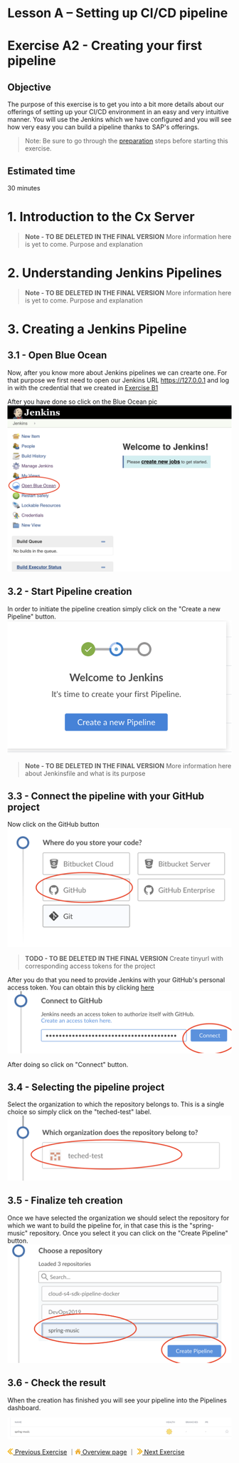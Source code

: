 # Lesson A – Setting up CI/CD pipeline
# Exercise A2 - Creating your first pipeline

## Objective
The purpose of this exercise is to get you into a bit more details about our offerings of setting up your CI/CD environment in an easy and 
very intuitive manner. You will use the Jenkins which we have configured and you will see how very easy you can build a pipeline thanks to SAP's offerings.
> Note: Be sure to go through the [preparation](../../prep/README.md) steps before starting this exercise.
## Estimated time
30 minutes

# 1. Introduction to the Cx Server 
> **Note - TO BE DELETED IN THE FINAL VERSION**  More information here is yet to come. Purpose and explanation

# 2. Understanding Jenkins Pipelines
> **Note - TO BE DELETED IN THE FINAL VERSION**  More information here is yet to come. Purpose and explanation

# 3. Creating a Jenkins Pipeline
## 3.1 - Open Blue Ocean

Now, after you know more about Jenkins pipelines we can crearte one. For that purpose we first need to open our Jenkins URL https://127.0.0.1 and log in with the credential that we created in [Exercise B1](../B1/README.md)

After you have done so click on the Blue Ocean pic 
![](../../images/a/a1_open_blue_ocean.png)

## 3.2 - Start Pipeline creation 
In order to initiate the pipeline creation simply click on the "Create a new Pipeline" button.
![](../../images/a/a1_create_new_pipeline.png)

> **Note - TO BE DELETED IN THE FINAL VERSION**  More information here about Jenkinsfile and what is its purpose

## 3.3 - Connect the pipeline with your GitHub project 
Now click on the  GitHub button
![](../../images/a/a1_select_github.png)

> **TODO - TO BE DELETED IN THE FINAL VERSION**  Create tinyurl with corresponding access tokens for the project

After you do that you need to provide Jenkins with your GitHub's personal access token. You can obtain this by clicking [here]()
![](../../images/a/a1_copy_access_token.png)

After doing so click on "Connect" button.

## 3.4 - Selecting the pipeline project
Select the organization to which the repository belongs to. This is a single choice so simply click on the "teched-test" label.
![](../../images/a/a1_select_teced_app.png)

## 3.5 - Finalize teh creation 
Once we have selected the organization we should select the repository for which we want to build the pipeline for, in that case this is the "spring-music" repository. Once you select it you can click on the "Create Pipeline" button.
![](../../images/a/a1_create_pipeline.png)

## 3.6 - Check the result
When the creation has finished you will see your pipeline into the Pipelines dashboard.

![](../../images/a/a1_pipeline_dashboard.png)


[![](../../images/nav-previous.png) Previous Exercise](../A1/README.md) ｜[![](../../images/nav-home.png) Overview page](../../README.md) ｜ [![](../../images/nav-next.png) Next Exercise](../exercises/prep/B.md)